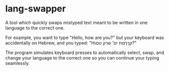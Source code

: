 # lang-swapper
A tool which quickly swaps mistyped text meant to be written in one language to the correct one.

For example, you want to type "Hello, how are you?" but your keyboard was accidentally on Hebrew, and you typed: "Hקךךםת ים' שרק טםו?"

The program simulates keyboard presses to automatically select, swap, and change your language to the correct one so you can continue your typing seamlessly.
